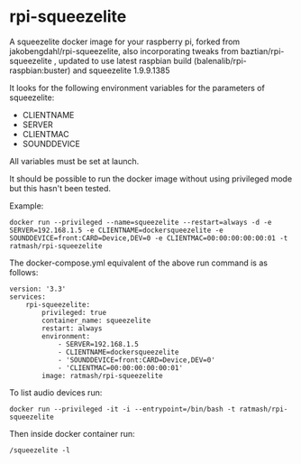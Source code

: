 # rpi-squeezelite

A squeezelite docker image for your raspberry pi, forked from jakobengdahl/rpi-squeezelite, also incorporating tweaks from  baztian/rpi-squeezelite , updated to use latest raspbian build (balenalib/rpi-raspbian:buster) and squeezelite 1.9.9.1385


It looks for the following environment variables for the parameters of squeezelite:
- CLIENTNAME
- SERVER
- CLIENTMAC
- SOUNDDEVICE 

All variables must be set at launch.


It should be possible to run the docker image without using privileged mode but this hasn't been tested.


Example: 
```
docker run --privileged --name=squeezelite --restart=always -d -e SERVER=192.168.1.5 -e CLIENTNAME=dockersqueezelite -e SOUNDDEVICE=front:CARD=Device,DEV=0 -e CLIENTMAC=00:00:00:00:00:01 -t ratmash/rpi-squeezelite
```
The docker-compose.yml equivalent of the above run command is as follows:
```
version: '3.3'
services:
    rpi-squeezelite:
        privileged: true
        container_name: squeezelite
        restart: always
        environment:
            - SERVER=192.168.1.5
            - CLIENTNAME=dockersqueezelite
            - 'SOUNDDEVICE=front:CARD=Device,DEV=0'
            - 'CLIENTMAC=00:00:00:00:00:01'
        image: ratmash/rpi-squeezelite
```
To list audio devices run:
```
docker run --privileged -it -i --entrypoint=/bin/bash -t ratmash/rpi-squeezelite 
```
Then inside docker container run:
```
/squeezelite -l
```
